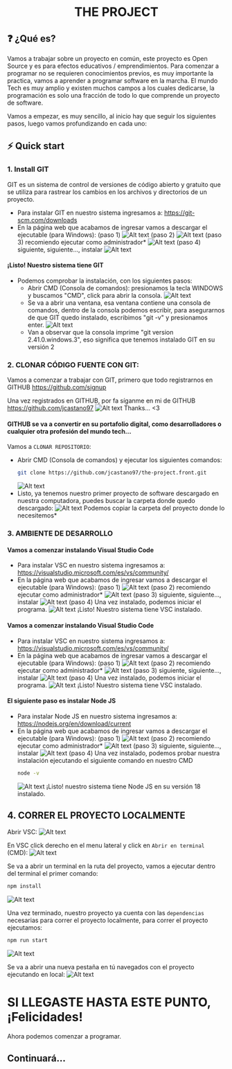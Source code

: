 <h1 align="center">
  THE PROJECT
</h1>

## ❓ ¿Qué es?

Vamos a trabajar sobre un proyecto en común, este proyecto es Open Source y es para efectos educativos / emprendimientos.
Para comenzar a programar no se requieren conocimientos previos, es muy importante la practica, vamos a aprender a programar software en la marcha.
El mundo Tech es muy amplio y existen muchos campos a los cuales dedicarse, la programación es solo una fracción de todo lo que comprende un proyecto de software.

Vamos a empezar, es muy sencillo, al inicio hay que seguir los siguientes pasos, luego vamos profundizando en cada uno:

## ⚡ Quick start
### 1. Install GIT

GIT es un sistema de control de versiones de código abierto y gratuito que se utiliza para rastrear los cambios en los archivos y directorios de un proyecto.

- Para instalar GIT en nuestro sistema ingresamos a: <https://git-scm.com/downloads>
- En la página web que acabamos de ingresar vamos a descargar el ejecutable (para Windows):
(paso 1)
![Alt text](public/readme/images/image.png)
(paso 2)
![Alt text](public/readme/images/image2.png)
(paso 3) recomiendo ejecutar como administrador*
![Alt text](public/readme/images/image3.png)
(paso 4) siguiente, siguiente..., instalar
![Alt text](public/readme/images/image4.png)

#### ¡Listo! Nuestro sistema tiene GIT

- Podemos comprobar la instalación, con los siguientes pasos:
  - Abrir CMD (Consola de comandos):  presionamos la tecla WINDOWS y buscamos "CMD", click para abrir la consola.
  ![Alt text](public/readme/images/image5.png)
  - Se va a abrir una ventana, esa ventana contiene una consola de comandos, dentro de la consola podemos escribir, para asegurarnos de que GIT quedo instalado, escribimos "git -v" y presionamos enter.
  ![Alt text](public/readme/images/image6.png)
  - Van a observar que la consola imprime "git version 2.41.0.windows.3", eso significa que tenemos instalado GIT en su versión 2

### 2. CLONAR CÓDIGO FUENTE CON GIT:
Vamos a comenzar a trabajar con GIT, primero que todo registrarnos en GITHUB https://github.com/signup

Una vez registrados en GITHUB, por fa síganme en mi de GITHUB https://github.com/jcastano97
![Alt text](public/readme/images/image7.png)
Thanks... <3

#### GITHUB se va a convertir en su portafolio digital, como desarrolladores o cualquier otra profesión del mundo tech...

Vamos a `CLONAR REPOSITORIO`:
- Abrir CMD (Consola de comandos) y ejecutar los siguientes comandos:
  ```bash
  git clone https://github.com/jcastano97/the-project.front.git
  ```
  ![Alt text](public/readme/images/image8.png)
- Listo, ya tenemos nuestro primer proyecto de software descargado en nuestra computadora, puedes buscar la carpeta donde quedo descargado:
  ![Alt text](public/readme/images/image9.png)
  Podemos copiar la carpeta del proyecto donde lo necesitemos*

### 3. AMBIENTE DE DESARROLLO

#### Vamos a comenzar instalando Visual Studio Code
  - Para instalar VSC en nuestro sistema ingresamos a: <https://visualstudio.microsoft.com/es/vs/community/>
  - En la página web que acabamos de ingresar vamos a descargar el ejecutable (para Windows):
    (paso 1)
    ![Alt text](public/readme/images/image10.png)
    (paso 2) recomiendo ejecutar como administrador*
    ![Alt text](public/readme/images/image11.png)
    (paso 3) siguiente, siguiente..., instalar
    ![Alt text](public/readme/images/image12.png)
    (paso 4) Una vez instalado, podemos iniciar el programa.
    ![Alt text](public/readme/images/image13.png)
  ¡Listo! Nuestro sistema tiene VSC instalado.


#### Vamos a comenzar instalando Visual Studio Code

- Para instalar VSC en nuestro sistema ingresamos a: <https://visualstudio.microsoft.com/es/vs/community/>
- En la página web que acabamos de ingresar vamos a descargar el ejecutable (para Windows):
  (paso 1)
  ![Alt text](public/readme/images/image10.png)
  (paso 2) recomiendo ejecutar como administrador*
  ![Alt text](public/readme/images/image11.png)
  (paso 3) siguiente, siguiente..., instalar
  ![Alt text](public/readme/images/image12.png)
  (paso 4) Una vez instalado, podemos iniciar el programa.
  ![Alt text](public/readme/images/image13.png)
  ¡Listo! Nuestro sistema tiene VSC instalado.

#### El siguiente paso es instalar Node JS

- Para instalar Node JS en nuestro sistema ingresamos a: <https://nodejs.org/en/download/current>
- En la página web que acabamos de ingresar vamos a descargar el ejecutable (para Windows):
  (paso 1)
  ![Alt text](public/readme/images/image17.png)
  (paso 2) recomiendo ejecutar como administrador*
  ![Alt text](public/readme/images/image18.png)
  (paso 3) siguiente, siguiente..., instalar
  ![Alt text](public/readme/images/image19.png)
  (paso 4) Una vez instalado, podemos probar nuestra instalación ejecutando el siguiente comando en nuestro CMD
  ```bash
  node -v
  ```
  ![Alt text](public/readme/images/image20.png)
  ¡Listo! nuestro sistema tiene Node JS en su versión 18 instalado.

## 4. CORRER EL PROYECTO LOCALMENTE

Abrir VSC:
![Alt text](public/readme/images/image21.png)

En VSC click derecho en el menu lateral y click en `Abrir en terminal` (CMD):
![Alt text](image.png)

Se va a abrir un terminal en la ruta del proyecto, vamos a ejecutar dentro del terminal el primer comando:
```bash
npm install
```
![Alt text](image-1.png)

Una vez terminado, nuestro proyecto ya cuenta con las `dependencias` necesarias para correr el proyecto localmente, para correr el proyecto ejecutamos:
```bash
npm run start
```
![Alt text](image-2.png)

Se va a abrir una nueva pestaña en tú navegados con el proyecto ejecutando en local:
![Alt text](image-3.png)

# SI LLEGASTE HASTA ESTE PUNTO, ¡Felicidades!
Ahora podemos comenzar a programar.

## Continuará...